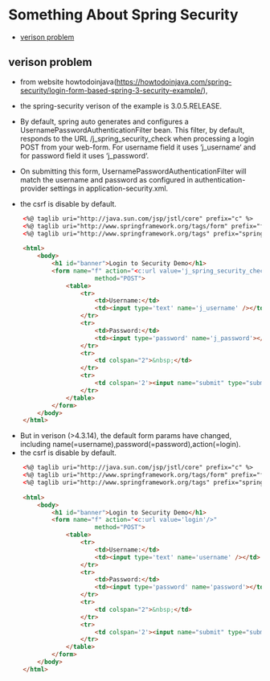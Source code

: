 # Something About Spring Security

- [verison problem](#verison-problem)

## verison problem

* from website howtodoinjava(https://howtodoinjava.com/spring-security/login-form-based-spring-3-security-example/), 
* the spring-security verison of the example is 3.0.5.RELEASE.
* By default, spring auto generates and configures a UsernamePasswordAuthenticationFilter bean. This filter, by default, responds to the URL /j_spring_security_check when processing a login POST from your web-form. For username field it uses ‘j_username‘ and for password field it uses ‘j_password‘.

* On submitting this form, UsernamePasswordAuthenticationFilter will match the username and password as configured in authentication-provider settings in application-security.xml.
* the csrf is disable by default.

```html
	<%@ taglib uri="http://java.sun.com/jsp/jstl/core" prefix="c" %>
    <%@ taglib uri="http://www.springframework.org/tags/form" prefix="form" %>
    <%@ taglib uri="http://www.springframework.org/tags" prefix="spring" %>
     
    <html>
        <body>
            <h1 id="banner">Login to Security Demo</h1> 
            <form name="f" action="<c:url value='j_spring_security_check'/>"
                        method="POST">
                <table>
                    <tr>
                        <td>Username:</td>
                        <td><input type='text' name='j_username' /></td>
                    </tr>
                    <tr>
                        <td>Password:</td>
                        <td><input type='password' name='j_password'></td>
                    </tr>
                    <tr>
                        <td colspan="2">&nbsp;</td>
                    </tr>
                    <tr>
                        <td colspan='2'><input name="submit" type="submit">&nbsp;<input name="reset" type="reset"></td>
                    </tr>
                </table>
            </form>
        </body>
    </html>
```

* But in verison (>4.3.14), the default form params have changed, including name(=username),password(=password),action(=login).
* the csrf is disable by default.
```html
	<%@ taglib uri="http://java.sun.com/jsp/jstl/core" prefix="c" %>
    <%@ taglib uri="http://www.springframework.org/tags/form" prefix="form" %>
    <%@ taglib uri="http://www.springframework.org/tags" prefix="spring" %>
     
    <html>
        <body>
            <h1 id="banner">Login to Security Demo</h1> 
            <form name="f" action="<c:url value='login'/>"
                        method="POST">
                <table>
                    <tr>
                        <td>Username:</td>
                        <td><input type='text' name='username' /></td>
                    </tr>
                    <tr>
                        <td>Password:</td>
                        <td><input type='password' name='password'></td>
                    </tr>
                    <tr>
                        <td colspan="2">&nbsp;</td>
                    </tr>
                    <tr>
                        <td colspan='2'><input name="submit" type="submit">&nbsp;<input name="reset" type="reset"></td>
                    </tr>
                </table>
            </form>
        </body>
    </html>
```
